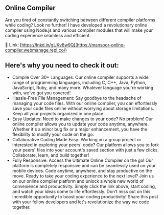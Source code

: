 ## Online Compiler
Are you tired of constantly switching between different compiler platforms while coding? Look no further! I have developed a revolutionary online compiler using Node.js and various compiler modules that will make your coding experience seamless and efficient.

🔗 Link: [https://lnkd.in/gUKv8w9Q](https://mansoor-online-compiler.webmanage.repl.co/)
## Here's why you need to check it out:
- Compile Over 30+ Languages: Our online compiler supports a wide range of programming languages, including C, C++, Java, Python, JavaScript, Ruby, and many more. Whatever language you're working with, we've got you covered!
- Hassle-Free File Management: Say goodbye to the headache of managing your code files. With our online compiler, you can effortlessly save your code files online without worrying about storage limitations. Keep all your projects organized in one place.
- Easy Updates: Need to make changes to your code? No problem! Our online compiler allows you to update your code anytime, anywhere. Whether it's a minor bug fix or a major enhancement, you have the flexibility to modify your code on the go.
- Collaborative Coding Made Easy: Working on a group project or interested in exploring your peers' code? Our platform allows you to fork your peers' files into your account's saved section with just a few clicks. Collaborate, learn, and build together!
- Fully Responsive: Access the Ultimate Online Compiler on the go! Our platform is completely responsive and can be seamlessly used on your mobile devices. Code anytime, anywhere, and stay productive on the move.
Ready to take your coding experience to the next level? Join us on our online compiler platform and unlock a whole new world of convenience and productivity. Simply click the link above, start coding, and watch your ideas come to life effortlessly.
Don't miss out on this incredible opportunity to boost your coding productivity! Share this post with your fellow developers and let's revolutionize the way we code together.
